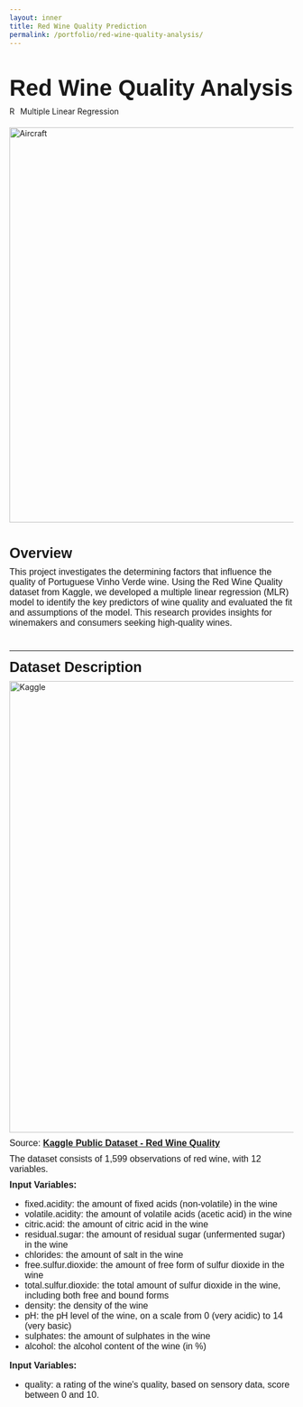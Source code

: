 ```yaml
---
layout: inner
title: Red Wine Quality Prediction
permalink: /portfolio/red-wine-quality-analysis/
---
```

<div class="container" style="margin-top: 50px;">

  <!-- Title Section -->
  <div class="row">
    <div class="col-12">
      <div style="font-size:40px; font-family: 'Source Sans 3', sans-serif; font-weight: bold; margin-bottom: 10px;">
        Red Wine Quality Analysis
      </div>
    </div>
  </div>

  <!-- Tags Section -->
  <div class="row" style="margin-bottom: 20px;">
    <div class="col-12">
      <div class="tags-container" style="display: flex; gap: 10px; flex-wrap: wrap;">
        <span class="tag r">R</span>
        <span class="tag multiple-linear-regression">Multiple Linear Regression</span>
      </div>
    </div>
  </div>

  <!-- Image Section -->
  <div class="row" style="margin-bottom: 40px;">
    <div class="col-12">
      <img src="{{ site.baseurl }}/airline-passenger-satisfaction/img.jpg" alt="Aircraft" class="img-fluid" style="max-width: 100%; width: 700px; display: block;">
    </div>
  </div>
</div>

<!-- ------------------------------------------- Overview ------------------------------------------- -->

<div style="font-size:25px; font-family: 'Source Sans 3', sans-serif; font-weight: bold; margin-bottom: 10px;">Overview</div>

<div style="font-size:16px; font-family: 'Source Sans 3', sans-serif; margin-bottom: 40px;">This project investigates the determining factors that influence the quality of Portuguese Vinho Verde wine. Using the Red Wine Quality dataset from Kaggle, we developed a multiple linear regression (MLR) model to identify the key predictors of wine quality and evaluated the fit and assumptions of the model. This research provides insights for winemakers and consumers seeking high-quality wines.</div>

<!-- ------------------------------------------- Dataset Description ------------------------------------------- -->
<hr>

<div style="font-size:25px; font-family: 'Source Sans 3', sans-serif; font-weight: bold; margin-bottom: 10px;">Dataset Description</div>
<div class="row" style="margin-bottom: 10px;">
<div>
      <img src="{{ site.baseurl }}/airline-passenger-satisfaction/kaggle.png" alt="Kaggle" class="img-fluid" style="max-width: 100%; width: 800px;">
</div>
</div>
<div style="font-size:16px; font-family: 'Source Sans 3', sans-serif;">Source: <strong><a href="https://www.kaggle.com/datasets/uciml/red-wine-quality-cortez-et-al-2009" style="font-size:16px; font-family: 'Source Sans 3', sans-serif;">Kaggle Public Dataset - Red Wine Quality</a></strong></div>

<div style="margin-top: 10px;"></div>

<div style="font-size:16px; font-family: 'Source Sans 3', sans-serif;">The dataset consists of 1,599 observations of red wine, with 12 variables.</div>

<div style="margin-top: 10px;"></div>

<div style="font-size:16px; font-family: 'Source Sans 3', sans-serif;"><strong>Input Variables:</strong></div>
<div style="font-size:16px; font-family: 'Source Sans 3', sans-serif; margin-bottom: 10px;">
    <ul>
      <li>fixed.acidity: the amount of fixed acids (non-volatile) in the wine</li>
      <li>volatile.acidity: the amount of volatile acids (acetic acid) in the wine</li>
      <li>citric.acid: the amount of citric acid in the wine</li>
      <li>residual.sugar: the amount of residual sugar (unfermented sugar) in the wine</li>
      <li>chlorides: the amount of salt in the wine</li>
      <li>free.sulfur.dioxide: the amount of free form of sulfur dioxide in the wine</li>
      <li>total.sulfur.dioxide: the total amount of sulfur dioxide in the wine, including both free and bound
forms</li>
      <li>density: the density of the wine</li>
      <li>pH: the pH level of the wine, on a scale from 0 (very acidic) to 14 (very basic)</li>
      <li>sulphates: the amount of sulphates in the wine</li>
      <li>alcohol: the alcohol content of the wine (in %)</li>
  </ul>
</div>

<div style="font-size:16px; font-family: 'Source Sans 3', sans-serif;"><strong>Input Variables:</strong></div>
<div style="font-size:16px; font-family: 'Source Sans 3', sans-serif; margin-bottom: 40px;">
    <ul>
    <li>quality: a rating of the wine's quality, based on sensory data, score between 0 and 10.</li>
    </ul>
</div>


